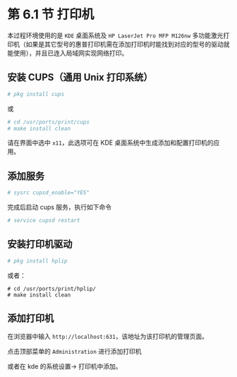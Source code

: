 # 第 6.1 节 打印机

本过程环境使用的是 `KDE` 桌面系统及 `HP LaserJet Pro MFP M126nw` 多功能激光打印机（如果是其它型号的惠普打印机需在添加打印机时能找到对应的型号的驱动就能使用），并且已连入局域网实现网络打印。

## 安装 CUPS（通用 Unix 打印系统）

```sh
# pkg install cups
```

或

```sh
# cd /usr/ports/print/cups
# make install clean
```

请在界面中选中 `x11`，此选项可在 KDE 桌面系统中生成添加和配置打印机的应用。

## 添加服务

```sh
# sysrc cupsd_enable="YES"
```

完成后启动 cups 服务，执行如下命令

```sh
# service cupsd restart
```

## 安装打印机驱动

```sh
# pkg install hplip
```

或者：

```
# cd /usr/ports/print/hplip/
# make install clean
```

## 添加打印机

在浏览器中输入 `http://localhost:631`，该地址为该打印机的管理页面。

点击顶部菜单的 `Administration` 进行添加打印机

或者在 kde 的系统设置-> 打印机中添加。
